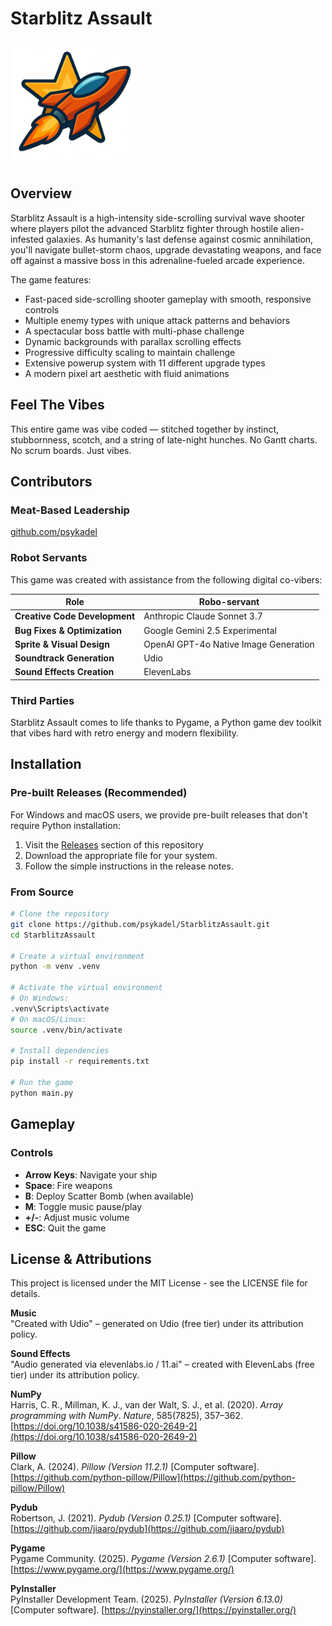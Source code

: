 # Starblitz Assault

<img src="starblitz-icon.png" alt="Starblitz Assault Logo" width="200"/>

## Overview

Starblitz Assault is a high-intensity side-scrolling survival wave shooter where players pilot the advanced Starblitz fighter through hostile alien-infested galaxies. As humanity's last defense against cosmic annihilation, you'll navigate bullet-storm chaos, upgrade devastating weapons, and face off against a massive boss in this adrenaline-fueled arcade experience.

The game features:

- Fast-paced side-scrolling shooter gameplay with smooth, responsive controls
- Multiple enemy types with unique attack patterns and behaviors
- A spectacular boss battle with multi-phase challenge
- Dynamic backgrounds with parallax scrolling effects
- Progressive difficulty scaling to maintain challenge
- Extensive powerup system with 11 different upgrade types
- A modern pixel art aesthetic with fluid animations

## Feel The Vibes

This entire game was vibe coded — stitched together by instinct, stubbornness, scotch, and a string of late-night hunches. No Gantt charts. No scrum boards.  Just vibes.

## Contributors

### Meat-Based Leadership
[github.com/psykadel](https://github.com/psykadel)

### Robot Servants
This game was created with assistance from the following digital co-vibers:

| Role | Robo-servant |
|------|-------------|
| **Creative Code Development** | Anthropic Claude Sonnet 3.7 |
| **Bug Fixes & Optimization** | Google Gemini 2.5 Experimental |
| **Sprite & Visual Design** | OpenAI GPT-4o Native Image Generation |
| **Soundtrack Generation** | Udio |
| **Sound Effects Creation** | ElevenLabs |

### Third Parties

Starblitz Assault comes to life thanks to Pygame, a Python game dev toolkit that vibes hard with retro energy and modern flexibility.

## Installation

### Pre-built Releases (Recommended)

For Windows and macOS users, we provide pre-built releases that don't require Python installation:

1. Visit the [Releases](https://github.com/psykadel/StarblitzAssault/releases) section of this repository
2. Download the appropriate file for your system.
3. Follow the simple instructions in the release notes.

### From Source

```bash
# Clone the repository
git clone https://github.com/psykadel/StarblitzAssault.git
cd StarblitzAssault

# Create a virtual environment
python -m venv .venv

# Activate the virtual environment
# On Windows:
.venv\Scripts\activate
# On macOS/Linux:
source .venv/bin/activate

# Install dependencies
pip install -r requirements.txt

# Run the game
python main.py
```

## Gameplay

### Controls

- **Arrow Keys**: Navigate your ship
- **Space**: Fire weapons
- **B**: Deploy Scatter Bomb (when available)
- **M**: Toggle music pause/play
- **+/-**: Adjust music volume
- **ESC**: Quit the game

## License & Attributions

This project is licensed under the MIT License - see the LICENSE file for details.

**Music**   
"Created with Udio" – generated on Udio (free tier) under its attribution policy. 
 
**Sound Effects**   
"Audio generated via elevenlabs.io / 11.ai" – created with ElevenLabs (free tier) under its attribution policy.

**NumPy**  
Harris, C. R., Millman, K. J., van der Walt, S. J., et al. (2020). *Array programming with NumPy*. _Nature_, 585(7825), 357–362. [https://doi.org/10.1038/s41586-020-2649-2](https://doi.org/10.1038/s41586-020-2649-2)

**Pillow**  
Clark, A. (2024). *Pillow (Version 11.2.1)* [Computer software]. [https://github.com/python-pillow/Pillow](https://github.com/python-pillow/Pillow)

**Pydub**  
Robertson, J. (2021). *Pydub (Version 0.25.1)* [Computer software]. [https://github.com/jiaaro/pydub](https://github.com/jiaaro/pydub)

**Pygame**  
Pygame Community. (2025). *Pygame (Version 2.6.1)* [Computer software]. [https://www.pygame.org/](https://www.pygame.org/)

**PyInstaller**  
PyInstaller Development Team. (2025). *PyInstaller (Version 6.13.0)* [Computer software]. [https://pyinstaller.org/](https://pyinstaller.org/)

